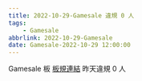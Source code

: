 ```yaml
---
title: 2022-10-29-Gamesale 違規 0 人
tags:
    - Gamesale
abbrlink: 2022-10-29-Gamesale
date: Gamesale-2022-10-29 12:00:00
---
```

Gamesale 板 [板規連結](https://www.ptt.cc/bbs/Gossiping/M.1637425085.A.07D.html)
昨天違規 0 人
